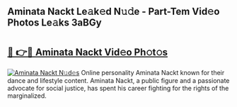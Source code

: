 ## Aminata Nackt Le𝚊k𝚎d N𝚞𝚍e - Part-Tem Vid𝚎o Photos Le𝚊ks 3aBGy

# <h2><a href="http://fb51ire.evod.top/?m=Aminata+Nackt">🔗 👉🔴 Aminata Nackt Vid𝚎o Ph𝚘t𝚘s</a></h2>

[![Aminata Nackt N𝚞d𝚎s](https://i.imgur.com/8V9OHl7.gif)](http://fb51ire.evod.top/?m=Aminata+Nackt)
Online personality Aminata Nackt known for their dance and lifestyle content. Aminata Nackt, a public figure and a passionate advocate for social justice, has spent his career fighting for the rights of the marginalized. 
